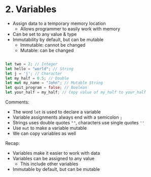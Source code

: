# 2. Variables

- Assign data to a temporary memory location 
    - Allows programmer to easily work with memory
- Can be set to any value & type
- Immutability by default, but can be mutable
    - Immutable: cannot be changed
    - Mutable: can be changed

``` rust

let two = 2; // Integer
let hello = "world"; // String
let j = 'j'; // Character
let my_half = 0.5; // Double
let mut my_name = "John"; // Mutable String
let quit_program = false; // Boolean
let your_half = my_half; // Copy value of my_half to your_half

```

Comments:
- The word `let` is used to declare a variable
- Variable assignments always end with a semicolon `;`
- Strings uses double quotes `""`, characters use single quotes `''`
- Use `mut` to make a variable mutable
- We can copy variables as well

Recap:
- Variables make it easier to work with data
- Variables can be assigned to any value
    - This include other variables
- Immutable by default, but can be mutable